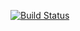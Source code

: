 [![Build Status](https://travis-ci.org/DanielCarvalho77/meu-primeiro-projeto.svg?branch=master)](https://travis-ci.org/DanielCarvalho77/meu-primeiro-projeto)
